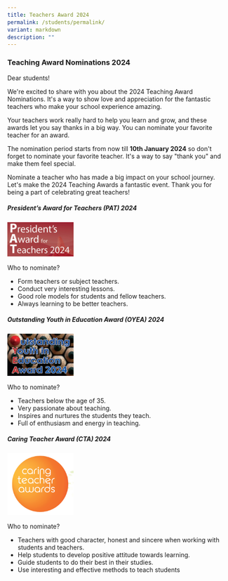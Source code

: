 ```yaml
---
title: Teachers Award 2024
permalink: /students/permalink/
variant: markdown
description: ""
---
```

### Teaching Award Nominations 2024

Dear students!

We're excited to share with you about the 2024 Teaching Award Nominations. It's a way to show love and appreciation for the fantastic teachers who make your school experience amazing.

Your teachers work really hard to help you learn and grow, and these awards let you say thanks in a big way. You can nominate your favorite teacher for an award.

The nomination period starts from now till **10th January 2024** so don't forget to nominate your favorite teacher. It's a way to say "thank you" and make them feel special.

Nominate a teacher who has made a big impact on your school journey. Let's make the 2024 Teaching Awards a fantastic event. Thank you for being a part of celebrating great teachers!



   

##### President’s Award for Teachers (PAT) 2024
<img src="/images/Students/pat%202024.png" style="width:30%">

Who to nominate?

* Form teachers or subject teachers.
* Conduct very interesting lessons.
* Good role models for students and fellow teachers.
* Always learning to be better teachers.

   

##### Outstanding Youth in Education Award (OYEA) 2024
<img src="/images/Students/oyea%202024.png" style="width:30%">

Who to nominate?
* Teachers below the age of 35.
* Very passionate about teaching.
* Inspires and nurtures the students they teach.
* Full of enthusiasm and energy in teaching.   

   

##### Caring Teacher Award (CTA) 2024
 <img src="/images/Students/cta%202024.png" style="width:30%">

Who to nominate?

* Teachers with good character, honest and sincere when working with students and teachers.
* Help students to develop positive attitude towards learning.
* Guide students to do their best in their studies.
* Use interesting and effective methods to teach students